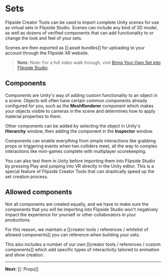 # Sets

Flipside Creator Tools can be used to import complete Unity scenes for use as virtual sets in Flipside Studio. Scenes can include any kind of 3D model, as well as dozens of verified components that can add functionality to or change the look and feel of your sets.

Scenes are then exported as [[:asset bundles]] for uploading to your account through the Flipside XR website.

>**Note**:  Note: For a full video walk through, visit [Bring Your Own Set into Flipside Studio](https://youtu.be/NRZVqk6wswc).

## Components

Components are Unity's way of adding custom functionality to an object in a scene. Objects will often have certain common components already configured for you, such as the **MeshRenderer** component which makes your objects visible to cameras in the scene and determines how to apply material properties to them.

Other components can be added by selecting the object in Unity's **Hierarchy** window, then adding the component in the **Inspector** window.

Components can enable everything from simple interactions like grabbing props or triggering events when two colliders meet, all the way to complex interactions like mini-games complete with multiplayer scorekeeping.

You can also test them in Unity before importing them into Flipside Studio by pressing Play and jumping into VR directly in the Unity editor. This is a special feature of Flipside Creator Tools that can drastically speed up the set creation process.

## Allowed components

Not all components are created equally, and we have to make sure the components that you will be importing into Flipside Studio won't negatively impact the experience for yourself or other collaborators in your productions.

For this reason, we maintain a [[creator tools / references / whitelist of allowed components]] you can reference when building your sets.

This also includes a number of our own [[creator tools / references / custom components]] which add specific types of interactivity tailored to animation and show creation.

---

**Next:** [[: Props]]
